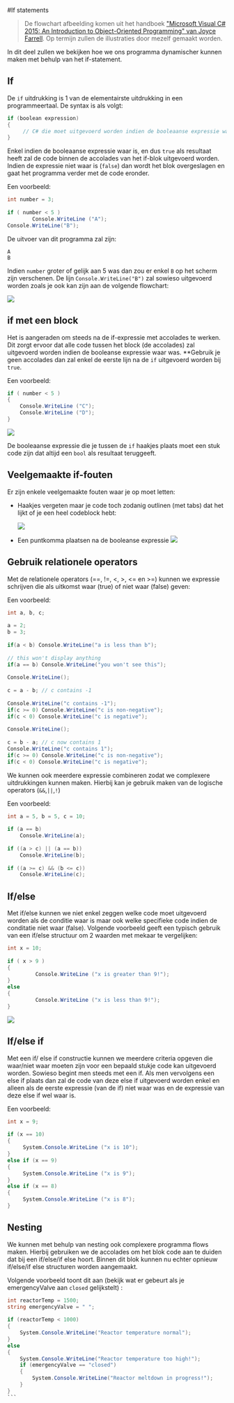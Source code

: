 #If statements
> De flowchart afbeelding komen uit het handboek ["Microsoft Visual C# 2015: An Introduction to Object-Oriented Programming" van Joyce Farrell](https://books.google.be/books/about/Microsoft_Visual_C_2015_An_Introduction.html?id=Xy-dBAAAQBAJ&source=kp_cover&redir_esc=y). Op termijn zullen de illustraties door mezelf gemaakt worden.

In dit deel  zullen we bekijken hoe we ons programma dynamischer kunnen maken met behulp van het if-statement.

## If
De ``if`` uitdrukking is 1 van de elementairste uitdrukking in een programmeertaal. De syntax is als volgt:

```csharp
if (boolean expression) 
{
     // C# die moet uitgevoerd worden indien de booleaanse expressie waar is
}
```
Enkel indien de booleaanse expressie waar is, en dus ``true`` als resultaat heeft zal de code binnen de accolades van het if-blok uitgevoerd worden. Indien de expressie niet waar is (``false``) dan wordt het blok overgeslagen en gaat het programma verder met de code eronder.



Een voorbeeld:
```csharp
int number = 3;
 
if ( number < 5 )
        Console.WriteLine ("A");
Console.WriteLine("B");
```
De uitvoer van dit programma zal zijn:
```
A
B
```
Indien ``number`` groter of gelijk aan 5 was dan zou er enkel ``B`` op het scherm zijn verschenen. De lijn ``Console.WriteLine("B")`` zal sowieso uitgevoerd worden zoals je ook kan zijn aan de volgende flowchart:

![](/assets/2_beslissingen/ifflow.png)

## if met een block
Het is aangeraden om steeds na de if-expressie met accolades te werken. Dit zorgt ervoor dat alle code tussen het block (de accolades) zal uitgevoerd worden indien de booleanse expressie waar was. **Gebruik je geen accolades dan zal enkel de eerste lijn na de ``if`` uitgevoerd worden bij ``true``.

Een voorbeeld:
```csharp
if ( number < 5 )
{        
    Console.WriteLine ("C");
    Console.WriteLine ("D");
}

```

![](/assets/2_beslissingen/iffflowblock.png)

De booleaanse expressie die je tussen de ``if`` haakjes plaats moet een stuk code zijn dat altijd een ``bool`` als resultaat teruggeeft. 



## Veelgemaakte if-fouten
Er zijn enkele veelgemaakte fouten waar je op moet letten:

* Haakjes vergeten maar je code toch zodanig outlinen (met tabs) dat het lijkt of je een heel codeblock hebt:
  
  ![](/assets/2_beslissingen/ifflownobrace.png)

* Een puntkomma plaatsen na de booleanse expressie
  ![](/assets/2_beslissingen/ifflowsemicolon.png)
  

## Gebruik relationele operators
Met de relationele operators (==, !=, <, >, <= en >=) kunnen we expressie schrijven die als uitkomst waar (true) of niet waar (false) geven:

Een voorbeeld:
```csharp
int a, b, c;  
 
a = 2;  
b = 3;  
 
if(a < b) Console.WriteLine("a is less than b"); 
 
// this won't display anything  
if(a == b) Console.WriteLine("you won't see this");  
 
Console.WriteLine(); 
 
c = a - b; // c contains -1 
 
Console.WriteLine("c contains -1"); 
if(c >= 0) Console.WriteLine("c is non-negative"); 
if(c < 0) Console.WriteLine("c is negative"); 
 
Console.WriteLine(); 
 
c = b - a; // c now contains 1 
Console.WriteLine("c contains 1"); 
if(c >= 0) Console.WriteLine("c is non-negative"); 
if(c < 0) Console.WriteLine("c is negative"); 
```
We kunnen ook meerdere expressie combineren zodat we complexere uitdrukkingen kunnen maken. Hierbij kan je gebruik maken van de logische operators (``&&``,``||``,``!``) 

Een voorbeeld:
```csharp
int a = 5, b = 5, c = 10;
 
if (a == b)
    Console.WriteLine(a);
 
if ((a > c) || (a == b))
    Console.WriteLine(b);
 
if ((a >= c) && (b <= c))
    Console.WriteLine(c);
```


## If/else
Met if/else kunnen we niet enkel zeggen welke code moet uitgevoerd worden als de conditie waar is maar ook welke specifieke code indien de conditatie niet waar (false). Volgende voorbeeld geeft een typisch gebruik van een if/else structuur om 2 waarden met mekaar te vergelijken:

```csharp
int x = 10;
 
if ( x > 9 )
{
         Console.WriteLine ("x is greater than 9!");
}
else
{
         Console.WriteLine ("x is less than 9!");
}
```

  ![](/assets/2_beslissingen/ifelseflow.png)
## If/else if
Met een if/ else if constructie kunnen we meerdere criteria opgeven die waar/niet waar moeten zijn voor een bepaald stukje code kan uitgevoerd worden. Sowieso begint men steeds met een if. Als men vervolgens een else if plaats dan zal de code van deze else if uitgevoerd worden enkel en alleen als de eerste expressie (van de if) niet waar was en de expressie van deze else if wel waar is.

Een voorbeeld:

```csharp
int x = 9;
 
if (x == 10)
{
     System.Console.WriteLine ("x is 10");
}
else if (x == 9)
{
     System.Console.WriteLine ("x is 9");
}
else if (x == 8)
{
     System.Console.WriteLine ("x is 8");
}
```


## Nesting
We kunnen met behulp van nesting ook complexere programma flows maken. Hierbij gebruiken we de accolades om het blok code aan te duiden dat bij een if/else/if else hoort. Binnen dit blok kunnen nu echter opnieuw if/else/if else structuren worden aangemaakt.

Volgende voorbeeld toont dit aan (bekijk wat er gebeurt als je emergencyValve aan ``closed`` gelijkstelt) :

````csharp
int reactorTemp = 1500;
string emergencyValve = " ";
 
if (reactorTemp < 1000)
{
    System.Console.WriteLine("Reactor temperature normal");
}
else
{
    System.Console.WriteLine("Reactor temperature too high!");
    if (emergencyValve == "closed")
    {
        System.Console.WriteLine("Reactor meltdown in progress!");
    }
}
```